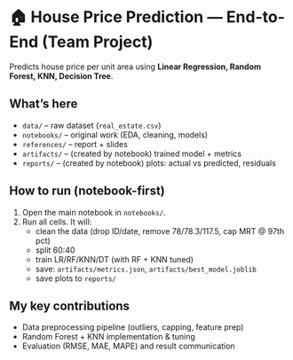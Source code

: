 # 🏠 House Price Prediction — End-to-End (Team Project)

Predicts house price per unit area using **Linear Regression, Random Forest, KNN, Decision Tree**.

## What’s here
- `data/` – raw dataset (`real_estate.csv`)
- `notebooks/` – original work (EDA, cleaning, models)
- `references/` – report + slides
- `artifacts/` – (created by notebook) trained model + metrics
- `reports/` – (created by notebook) plots: actual vs predicted, residuals

## How to run (notebook-first)
1. Open the main notebook in `notebooks/`.
2. Run all cells. It will:
   - clean the data (drop ID/date, remove 78/78.3/117.5, cap MRT @ 97th pct)
   - split 60:40
   - train LR/RF/KNN/DT (with RF + KNN tuned)
   - save: `artifacts/metrics.json`, `artifacts/best_model.joblib`
   - save plots to `reports/`

## My key contributions
- Data preprocessing pipeline (outliers, capping, feature prep)
- Random Forest + KNN implementation & tuning
- Evaluation (RMSE, MAE, MAPE) and result communication

